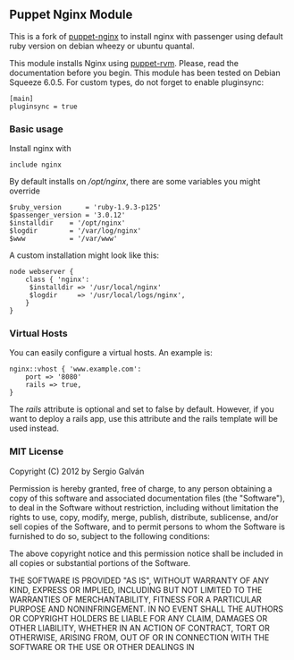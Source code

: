 ## Puppet Nginx Module

This is a fork of [puppet-nginx](https://bitbucket.org/sgmac/puppet-nginx) to install nginx with
passenger using default ruby version on debian wheezy or ubuntu quantal.

This module installs Nginx using [puppet-rvm](https://github.com/blt04/puppet-rvm). Please, read the documentation before you begin. This module has been tested on Debian Squeeze 6.0.5. For custom types, do not forget to enable pluginsync:
```
[main]
pluginsync = true

```

### Basic usage

Install nginx with

```
include nginx
```

By default installs on _/opt/nginx_, there are some variables you might override

```
$ruby_version      = 'ruby-1.9.3-p125'
$passenger_version = '3.0.12'
$installdir    = '/opt/nginx'
$logdir        = '/var/log/nginx'
$www           = '/var/www'
```
A custom installation might look like this:

```
node webserver {
    class { 'nginx':
     $installdir => '/usr/local/nginx'
     $logdir     => '/usr/local/logs/nginx',
    }
}
```

### Virtual Hosts

You can easily configure a virtual hosts. An example is:

```
nginx::vhost { 'www.example.com':
    port => '8080'
    rails => true,
}
```
The _rails_ attribute is optional and set to false by default. However, if you want to deploy a rails app, use this attribute and the rails template will be used instead.

### MIT License

Copyright (C) 2012 by Sergio Galván

Permission is hereby granted, free of charge, to any person obtaining a copy
of this software and associated documentation files (the "Software"), to deal
in the Software without restriction, including without limitation the rights
to use, copy, modify, merge, publish, distribute, sublicense, and/or sell
copies of the Software, and to permit persons to whom the Software is
furnished to do so, subject to the following conditions:

The above copyright notice and this permission notice shall be included in
all copies or substantial portions of the Software.

THE SOFTWARE IS PROVIDED "AS IS", WITHOUT WARRANTY OF ANY KIND, EXPRESS OR
IMPLIED, INCLUDING BUT NOT LIMITED TO THE WARRANTIES OF MERCHANTABILITY,
FITNESS FOR A PARTICULAR PURPOSE AND NONINFRINGEMENT. IN NO EVENT SHALL THE
AUTHORS OR COPYRIGHT HOLDERS BE LIABLE FOR ANY CLAIM, DAMAGES OR OTHER
LIABILITY, WHETHER IN AN ACTION OF CONTRACT, TORT OR OTHERWISE, ARISING FROM,
OUT OF OR IN CONNECTION WITH THE SOFTWARE OR THE USE OR OTHER DEALINGS IN
